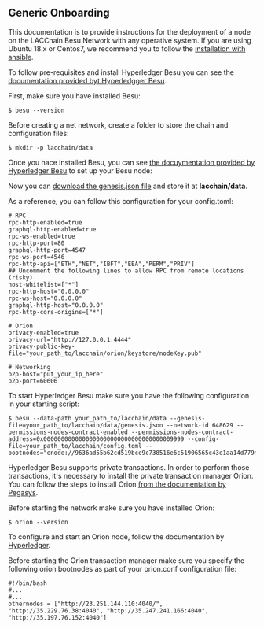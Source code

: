 ## Generic Onboarding

This documentation is to provide instructions for the deployment of a node on the LACChain Besu Network with any operative system. If you are using Ubuntu 18.x or Centos7, we recommend you to follow the [installation with ansible](https://github.com/lacchain/besu-network/blob/master/README.md). 

To follow pre-requisites and install Hyperledger Besu you can see the [documentation provided byt Hyperledgger Besu](https://besu.hyperledger.org/en/stable/HowTo/Get-Started/Install-Binaries/).

First, make sure you have installed Besu:
```shell
$ besu --version
```

Before creating a net network, create a folder to store the chain and configuration files:
```shell
$ mkdir -p lacchain/data
```
Once you hace installed Besu, you can see [the docuymentation provided by Hyperledger Besu](https://besu.hyperledger.org/en/stable/Tutorials/Private-Network/Create-IBFT-Network/) to set up your Besu node:

Now you can [download the genesis.json file](https://github.com/lacchain/pantheon-network/blob/master/roles/lacchain-validator-node/files/genesis.json.) and store it at **lacchain/data**.

As a reference, you can follow this configuration for your config.toml:

```shell
# RPC
rpc-http-enabled=true
graphql-http-enabled=true
rpc-ws-enabled=true
rpc-http-port=80
graphql-http-port=4547
rpc-ws-port=4546
rpc-http-api=["ETH","NET","IBFT","EEA","PERM","PRIV"]
## Uncomment the following lines to allow RPC from remote locations (risky)
host-whitelist=["*"]
rpc-http-host="0.0.0.0"
rpc-ws-host="0.0.0.0"
graphql-http-host="0.0.0.0"
rpc-http-cors-origins=["*"]

# Orion
privacy-enabled=true
privacy-url="http://127.0.0.1:4444"
privacy-public-key-file="your_path_to/lacchain/orion/keystore/nodeKey.pub"

# Networking
p2p-host="put_your_ip_here"
p2p-port=60606
```

To start Hyperledger Besu make sure you have the following configuration in your starting script:

```shell
$ besu --data-path your_path_to/lacchain/data --genesis-file=your_path_to/lacchain/data/genesis.json --network-id 648629 --permissions-nodes-contract-enabled --permissions-nodes-contract-address=0x0000000000000000000000000000000000009999 --config-file=your_path_to/lacchain/config.toml --bootnodes="enode://9636ad55b62cd519bcc9c738516e6c51906565c43e1aa14d779f027f78171f245750ce524dbdec0d7945d8b49d6e550f0c9bae91b39f13fbfb668ddfb370ea85@23.251.144.110:60606","enode://fead4eeea1f1cce8bf1f3ad955d8504aaecda86a1b8850294386ebc5179e60959c208fbe8fb7294b4f7d87b1dafb4863be83096e9fca2be7c03f89e461bafa71@35.229.76.38:60606","enode://26c79b1c307a40b14f86a020590703aa60ecd20c5faca9ddfc2a2513a25c1976c3fb37dadecc18162134e408d17ae9421b22dd30f09600f288a1ce8cc37a7b29@35.247.241.166:60606","enode://916b8cc76db4a19035a352976622bf0c2185d36af83c11eabcf387372fccfb6aacb47e9ce0ba6e331436ce8fe8faa00547b1a7074d02865a0fbe42f75e3a4b06@35.197.76.152:60606"
```

Hyperledger Besu supports private transactions. In order to perform those transactions, it's necessary to install the private transaction manager Orion. You can follow the steps to install Orion [from the documentation by Pegasys](https://docs.orion.pegasys.tech/en/latest/Installation/Install-Binaries/).

Before starting the network make sure you have installed Orion:
```shell
$ orion --version
```

To configure and start an Orion node, follow the documentation by [Hyperledger](https://besu.hyperledger.org/en/stable/Tutorials/Privacy/Configuring-Privacy/).

Before starting the Orion transaction manager make sure you specify the following orion bootnodes as part of your orion.conf configuration file:

```shell
#!/bin/bash
#...
#...
othernodes = ["http://23.251.144.110:4040/", "http://35.229.76.38:4040", "http://35.247.241.166:4040", "http://35.197.76.152:4040"]
```
